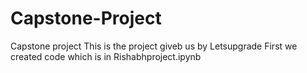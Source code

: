 # Capstone-Project
Capstone project
This is the project giveb us by Letsupgrade 
First we created code which is in Rishabhproject.ipynb
